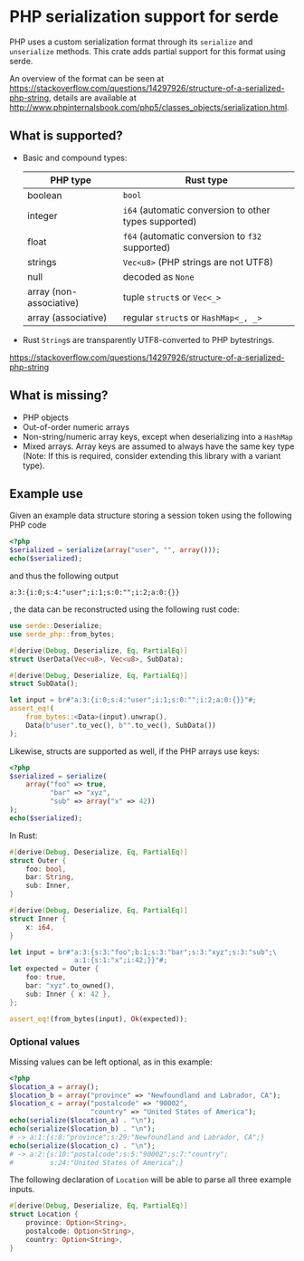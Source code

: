 # PHP serialization support for serde

PHP uses a custom serialization format through its `serialize` and `unserialize` methods. This crate adds partial support for this format using serde.

An overview of the format can be seen at https://stackoverflow.com/questions/14297926/structure-of-a-serialized-php-string, details are available at http://www.phpinternalsbook.com/php5/classes_objects/serialization.html.

## What is supported?

* Basic and compound types:

  | PHP type                | Rust type                                             |
  | ---                     | ---                                                   |
  | boolean                 | `bool`                                                |
  | integer                 | `i64` (automatic conversion to other types supported) |
  | float                   | `f64` (automatic conversion to `f32` supported)       |
  | strings                 | `Vec<u8>` (PHP strings are not UTF8)                  |
  | null                    | decoded as `None`                                     |
  | array (non-associative) | tuple `struct`s or `Vec<_>`                           |
  | array (associative)     | regular `struct`s or `HashMap<_, _>`                  |

* Rust `String`s are transparently UTF8-converted to PHP bytestrings.

https://stackoverflow.com/questions/14297926/structure-of-a-serialized-php-string

## What is missing?

* PHP objects
* Out-of-order numeric arrays
* Non-string/numeric array keys, except when deserializing into a `HashMap`
* Mixed arrays. Array keys are assumed to always have the same key type
  (Note: If this is required, consider extending this library with a variant type).

## Example use

Given an example data structure storing a session token using the following PHP code

```php
<?php
$serialized = serialize(array("user", "", array()));
echo($serialized);
```

and thus the following output

```
a:3:{i:0;s:4:"user";i:1;s:0:"";i:2;a:0:{}}
```

, the data can be reconstructed using the following rust code:

```rust
use serde::Deserialize;
use serde_php::from_bytes;

#[derive(Debug, Deserialize, Eq, PartialEq)]
struct UserData(Vec<u8>, Vec<u8>, SubData);

#[derive(Debug, Deserialize, Eq, PartialEq)]
struct SubData();

let input = br#"a:3:{i:0;s:4:"user";i:1;s:0:"";i:2;a:0:{}}"#;
assert_eq!(
    from_bytes::<Data>(input).unwrap(),
    Data(b"user".to_vec(), b"".to_vec(), SubData())
);
```

Likewise, structs are supported as well, if the PHP arrays use keys:

```php
<?php
$serialized = serialize(
    array("foo" => true,
          "bar" => "xyz",
          "sub" => array("x" => 42))
);
echo($serialized);
```

In Rust:

```rust
#[derive(Debug, Deserialize, Eq, PartialEq)]
struct Outer {
    foo: bool,
    bar: String,
    sub: Inner,
}

#[derive(Debug, Deserialize, Eq, PartialEq)]
struct Inner {
    x: i64,
}

let input = br#"a:3:{s:3:"foo";b:1;s:3:"bar";s:3:"xyz";s:3:"sub";\
                a:1:{s:1:"x";i:42;}}"#;
let expected = Outer {
    foo: true,
    bar: "xyz".to_owned(),
    sub: Inner { x: 42 },
};

assert_eq!(from_bytes(input), Ok(expected));
```

### Optional values

Missing values can be left optional, as in this example:

```php
<?php
$location_a = array();
$location_b = array("province" => "Newfoundland and Labrador, CA");
$location_c = array("postalcode" => "90002",
                    "country" => "United States of America");
echo(serialize($location_a) . "\n");
echo(serialize($location_b) . "\n");
# -> a:1:{s:8:"province";s:29:"Newfoundland and Labrador, CA";}
echo(serialize($location_c) . "\n");
# -> a:2:{s:10:"postalcode";s:5:"90002";s:7:"country";
#         s:24:"United States of America";}
```

The following declaration of `Location` will be able to parse all three example inputs.

```rust
#[derive(Debug, Deserialize, Eq, PartialEq)]
struct Location {
    province: Option<String>,
    postalcode: Option<String>,
    country: Option<String>,
}
```
